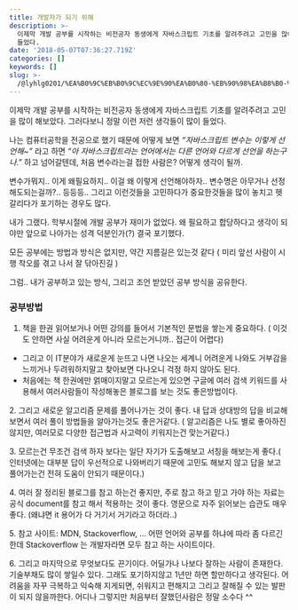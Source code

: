 ```yaml
---
title: 개발자가 되기 위해
description: >-
  이제막 개발 공부를 시작하는 비전공자 동생에게 자바스크립트 기초를 알려주려고 고민을 많이 해보았다. 그러다보니 정말 이런 저런 생각들이 많이
  들었다.
date: '2018-05-07T07:36:27.719Z'
categories: []
keywords: []
slug: >-
  /@lyhlg0201/%EA%B0%9C%EB%B0%9C%EC%9E%90%EA%B0%80-%EB%90%98%EA%B8%B0-%EC%9C%84%ED%95%B4-c60e3d3f0b0
---
```


이제막 개발 공부를 시작하는 비전공자 동생에게 자바스크립트 기초를 알려주려고 고민을 많이 해보았다. 그러다보니 정말 이런 저런 생각들이 많이 들었다.

나는 컴퓨터공학을 전공으로 했기 때문에 어떻게 보면 _“자바스크립트 변수는 이렇게 선언해~”_ 라고 하면 _“아 자바스크립트라는 언어에서는 다른 언어와 다르게 선언을 하는구나.”_ 하고 넘어갈텐데, 처음 변수라는걸 접한 사람은? 어떻게 생각이 될까.

변수가뭐지.. 이게 왜필요하지.. 이걸 왜 이렇게 선언해야하자.. 변수명은 아무거나 선정해도되는걸까?.. 등등등.. 그리고 이런것들을 고민하다가 중요한것들을 많이 놓치고 헷갈리다가 포기하는 경우도 많다.

내가 그랬다. 학부시절에 개발 공부가 재미가 없었다. 왜 필요하고 합당하다고 생각이 되야만 앞으로 나아가는 성격 덕분인가(?) 결국 포기했다.

모든 공부에는 방법과 방식은 없지만, 약간 지름길은 있는것 같다 ( 미리 앞선 사람이 시행 착오를 겪고 나서 잘 닦아진길 )

그럼.. 내가 공부하고 있는 방식, 그리고 조언 받았던 공부 방식을 공유한다.

### 공부방법

1.  책을 한권 읽어보거나 어떤 강의를 들어서 기본적인 문법을 쌓는게 중요하다. ( 이것도 안하면 사실 어려운게 아니라 모르는거니까.. 접근이 어렵다)

*   그리고 이 IT분야가 새로운게 눈뜨고 나면 나오는 세계니 어려운게 나와도 거부감을 느끼거나 두려워하지말고 찾아보면 다나오니 걱정 하지 않아도 된다.
*   처음에는 책 한권에만 얽매이지말고 모르는게 있으면 구글에 여러 검색 키워드를 사용해서 여러사람들이 작성해놓은 블로그를 보는 것도 좋은방법이다.

2\. 그리고 새로운 알고리즘 문제를 풀어나가는 것이 좋다. 내 답과 상대방의 답을 비교해보면서 여러 풀이 방법들을 알아가는것도 좋은거같다. ( 알고리즘은 나도 별로 좋아하진 않지만, 여러모로 다양한 접근법과 사고력이 키워지는건 맞는거같다.)

3\. 모르는건 무조건 검색 하자 보다는 일단 자기가 도출해보고 서칭을 해보는게 좋다.( 인터넷에는 대부분 답이 우선적으로 나와버리기 때문에 고민도 해보지 않고 답을 보고 풀어가는건 전혀 도움이 안되기 때문이다.)

4\. 여러 잘 정리된 블로그를 참고 하는건 좋지만, 주로 참고 하고 믿고 가야 하는 자료는 공식 document를 참고 해서 적용하는 것이 좋다. 영문으로 자주 읽어보는 습관도 매우 좋다. (왜냐면 it 용어가 다 거기서 거기라고 하더라..)

5\. 참고 사이트: MDN, Stackoverflow, … 어떤 언어와 공부를 하냐에 따라 좀 다르긴 한데 Stackoverflow 는 개발자라면 모두 참고 하는 사이트이다.

6\. 그리고 마지막으로 무엇보다도 끈기이다. 어딜가나 나보다 잘하는 사람이 존재한다. 기술부채도 많이 쌓일수 있다. 그래도 포기하지않고 1년만 하면 할만하다고 생각된다. 어려움을 자꾸 극복하고 익숙해 지게되면, 쉬워지고 편해지고 그리고 잘해질 수 있는 발판이 되지 않을까한다. 어디나 그렇지만 처음부터 잘했던사람은 정말 소수다 ^^